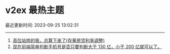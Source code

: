 # v2ex 最热主题

最近更新时间: 2023-09-25 13:02:31

--- 
1. [高位站岗的我，总算下来了(存量房贷利率调整)](https://www.v2ex.com/t/976790) 
2. [现在前端简单判断手机号是否只要判断大于 130 亿，小于 200 亿就可以了。](https://www.v2ex.com/t/976806) 
